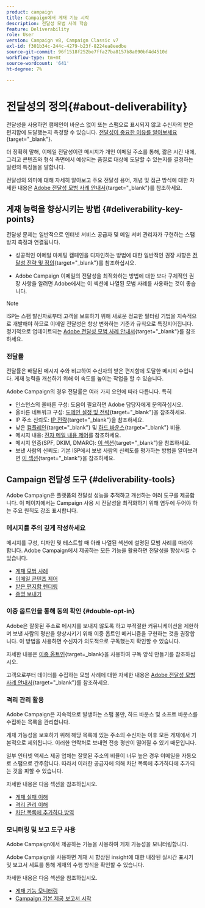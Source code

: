 ```yaml
---
product: campaign
title: Campaign에서 게재 기능 시작
description: 전달성 모범 사례 학습
feature: Deliverability
role: User
version: Campaign v8, Campaign Classic v7
exl-id: f301b34c-244c-4279-b23f-8224ea8eedbe
source-git-commit: 96f1518f252be7ffa27ba8157b8a090bf4d4510d
workflow-type: tm+mt
source-wordcount: '641'
ht-degree: 7%

---
```


# 전달성의 정의{#about-deliverability}

전달성을 사용하면 캠페인이 바운스 없이 또는 스팸으로 표시되지 않고 수신자의 받은 편지함에 도달했는지 측정할 수 있습니다. [전달성이 중요한 이유를 알아보세요](https://experienceleague.adobe.com/docs/deliverability-learn/deliverability-best-practice-guide/deliverability-strategy-and-definition.html#why-deliverability-matters){target="_blank"}.

더 정확히 말해, 이메일 전달성이란 메시지가 개인 이메일 주소를 통해, 짧은 시간 내에, 그리고 콘텐츠와 형식 측면에서 예상되는 품질로 대상에 도달할 수 있는지를 결정하는 일련의 특징들을 말합니다.

전달성의 의미에 대해 자세히 알아보고 주요 전달성 용어, 개념 및 접근 방식에 대한 자세한 내용은 [Adobe 전달성 모범 사례 안내서](https://experienceleague.adobe.com/docs/deliverability-learn/deliverability-best-practice-guide/introduction.html?lang=ko){target="_blank"}를 참조하세요.

## 게재 능력을 향상시키는 방법 {#deliverability-key-points}

전달성 문제는 일반적으로 인터넷 서비스 공급자 및 메일 서버 관리자가 구현하는 스팸 방지 측정과 연결됩니다.

* 성공적인 이메일 마케팅 캠페인을 디자인하는 방법에 대한 일반적인 권장 사항은 [전달성 전략 및 정의](https://experienceleague.adobe.com/docs/deliverability-learn/deliverability-best-practice-guide/deliverability-strategy-and-definition.html){target="_blank"}를 참조하십시오.

* Adobe Campaign 이메일의 전달성을 최적화하는 방법에 대한 보다 구체적인 권장 사항을 알려면 Adobe에서는 이 섹션에 나열된 모범 사례를 사용하는 것이 좋습니다.

>[!NOTE]
>
>ISP는 스팸 발신자로부터 고객을 보호하기 위해 새로운 정교한 필터링 기법을 지속적으로 개발해야 하므로 이메일 전달성은 항상 변화하는 기준과 규칙으로 특징지어집니다. 정기적으로 업데이트되는 [Adobe 전달성 모범 사례 안내서](https://experienceleague.adobe.com/docs/deliverability-learn/deliverability-best-practice-guide/introduction.html?lang=ko){target="_blank"}를 참조하세요.

### 전달률

전달률은 배달된 메시지 수와 비교하여 수신자의 받은 편지함에 도달한 메시지 수입니다. 게재 능력을 개선하기 위해 이 속도를 높이는 작업을 할 수 있습니다.

Adobe Campaign의 경우 전달률은 여러 가지 요인에 따라 다릅니다. 특히

* 인스턴스의 올바른 구성: 도움이 필요하면 Adobe 담당자에게 문의하십시오.
* 올바른 네트워크 구성: [도메인 설정 및 전략](https://experienceleague.adobe.com/docs/deliverability-learn/deliverability-best-practice-guide/transition-process/infrastructure.html#domain-setup-and-strategy){target="_blank"}을 참조하세요.
* IP 주소 신뢰도: [IP 전략](https://experienceleague.adobe.com/docs/deliverability-learn/deliverability-best-practice-guide/transition-process/infrastructure.html#ip-strategy){target="_blank"}을 참조하세요.
* 낮은 [컴플레인](https://experienceleague.adobe.com/docs/deliverability-learn/deliverability-best-practice-guide/metrics-for-deliverability/complaints.html){target="_blank"} 및 [하드 바운스](https://experienceleague.adobe.com/docs/deliverability-learn/deliverability-best-practice-guide/metrics-for-deliverability/bounces.html#hard-bounces){target="_blank"} 비율.
* 메시지 내용: [전자 메일 내용 제어](control-message-content.md)를 참조하세요.
* 메시지 인증(SPF, DKIM, DMARC): [이 섹션](https://experienceleague.adobe.com/docs/deliverability-learn/deliverability-best-practice-guide/transition-process/infrastructure.html#authentication){target="_blank"}을 참조하세요.
* 보낸 사람의 신뢰도: 기본 ISP에서 보낸 사람의 신뢰도를 평가하는 방법을 알아보려면 [이 섹션](https://experienceleague.adobe.com/docs/deliverability-learn/deliverability-best-practice-guide/internet-service-provider-specifics/overview.html){target="_blank"}을 참조하세요.

## Campaign 전달성 도구 {#deliverability-tools}

<!--Adobe Campaign provides a number of tools designed to ensure optimal deliverability.-->
Adobe Campaign은 플랫폼의 전달성 성능을 추적하고 개선하는 여러 도구를 제공합니다. 이 페이지에서는 Campaign 사용 시 전달성을 최적화하기 위해 염두에 두어야 하는 주요 원칙도 강조 표시합니다.

### 메시지를 주의 깊게 작성하세요

메시지를 구성, 디자인 및 테스트할 때 아래 나열된 섹션에 설명된 모범 사례를 따라야 합니다. Adobe Campaign에서 제공하는 모든 기능을 활용하면 전달성을 향상시킬 수 있습니다.

* [게재 모범 사례](../start/delivery-best-practices.md)
* [이메일 콘텐츠 제어](control-message-content.md)
* [받은 편지함 렌더링](inbox-rendering.md)
* [증명 보내기](preview-and-proof.md#send-proofs)

### 이중 옵트인을 통해 동의 확인 {#double-opt-in}

Adobe은 잘못된 주소로 메시지를 보내지 않도록 하고 부적절한 커뮤니케이션을 제한하며 보낸 사람의 평판을 향상시키기 위해 이중 옵트인 메커니즘을 구현하는 것을 권장합니다. 이 방법을 사용하면 수신자가 의도적으로 구독했는지 확인할 수 있습니다.

자세한 내용은 [이중 옵트인](https://experienceleague.adobe.com/en/docs/campaign-classic/using/designing-content/web-forms/use-cases-web-forms){target=_blank}을 사용하여 구독 양식 만들기를 참조하십시오.

고객으로부터 데이터를 수집하는 모범 사례에 대한 자세한 내용은 [Adobe 전달성 모범 사례 안내서](https://experienceleague.adobe.com/docs/deliverability-learn/deliverability-best-practice-guide/first-impressions/address-collection-and-list-growth.html#data-quality-and-hygiene){target="_blank"}를 참조하세요.

### 격리 관리 활용

Adobe Campaign은 지속적으로 발생하는 스팸 불만, 하드 바운스 및 소프트 바운스를 수집하는 목록을 관리합니다.

게재 가능성을 보호하기 위해 해당 목록에 있는 주소의 수신자는 이후 모든 게재에서 기본적으로 제외됩니다. 이러한 연락처로 보내면 전송 평판이 떨어질 수 있기 때문입니다.

일부 인터넷 액세스 제공 업체는 잘못된 주소의 비율이 너무 높은 경우 이메일을 자동으로 스팸으로 간주합니다. 따라서 이러한 공급자에 의해 차단 목록에 추가하다에 추가되는 것을 피할 수 있습니다.

자세한 내용은 다음 섹션을 참조하십시오.

* [게재 실패 이해](delivery-failures.md)
* [격리 관리 이해](quarantines.md)
* [차단 목록에 추가하다 방역](quarantines.md)

### 모니터링 및 보고 도구 사용

Adobe Campaign에서 제공하는 기능을 사용하여 게재 가능성을 모니터링합니다.

Adobe Campaign을 사용하면 게재 시 향상된 insight에 대한 내장된 실시간 표시기 및 보고서 세트를 통해 게재의 수행 방식을 확인할 수 있습니다.

자세한 내용은 다음 섹션을 참조하십시오.

* [게재 기능 모니터링](monitoring-deliverability.md)
* [Campaign 기본 제공 보고서 시작](../reporting/built-in-reports.md)
